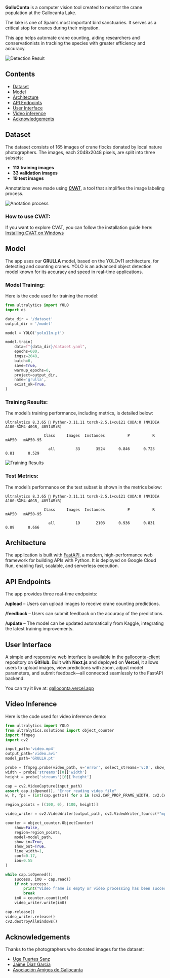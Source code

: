 **GalloConta** is a computer vision tool created to monitor the crane population at the Gallocanta Lake.

The lake is one of Spain’s most important bird sanctuaries. It serves as a critical stop for cranes during their migration. 

This app helps automate crane counting, aiding researchers and conservationists in tracking the species with greater efficiency and accuracy.

![Detection Result](./img/detection.jpg)

## Contents

- [Dataset](#dataset)
- [Model](#model)
- [Architecture](#architecture)
- [API Endpoints](#api-endpoints) 
- [User Interface](#user-interface)
- [Video inference](#video-inference)
- [Acknowledgements](#acknowledgements)

## Dataset

The dataset consists of 165 images of crane flocks donated by local nature photographers. The images, each 2048x2048 pixels, are split into three subsets:  
- **113 training images**
- **33 validation images**
- **19 test images**

Annotations were made using **[CVAT](https://github.com/cvat-ai/cvat)**, a tool that simplifies the image labeling process.

![Anotation process](./img/anotation.png)

### How to use CVAT:
If you want to explore CVAT, you can follow the installation guide here:  
[Installing CVAT on Windows](https://github.com/kamipakistan/Installing-CVAT-on-Windows)

## Model

The app uses our **GRULLA** model, based on the YOLOv11 architecture, for detecting and counting cranes. YOLO is an advanced object detection model known for its accuracy and speed in real-time applications.

### Model Training:
Here is the code used for training the model:

```python
from ultralytics import YOLO
import os

data_dir = '/dataset'
output_dir = '/model'

model = YOLO('yolo11n.pt')

model.train(
    data=f"{data_dir}/dataset.yaml",
    epochs=600,            
    imgsz=2048,            
    batch=6,             
    save=True,            
    warmup_epochs=0,
    project=output_dir,
    name='grulla',
    exist_ok=True,
)

```

### Training Results:
The model’s training performance, including metrics, is detailed below:

```
Ultralytics 8.3.65 🚀 Python-3.11.11 torch-2.5.1+cu121 CUDA:0 (NVIDIA A100-SXM4-40GB, 40514MiB)

                 Class     Images  Instances          P          R      mAP50   mAP50-95

                   all         33       3524      0.846      0.723       0.81      0.529
```

![Training Results](./img/results.png)

### Test Metrics:
The model’s performance on the test subset is shown in the metrics below:

```
Ultralytics 8.3.65 🚀 Python-3.11.11 torch-2.5.1+cu121 CUDA:0 (NVIDIA A100-SXM4-40GB, 40514MiB)

                 Class     Images  Instances          P          R      mAP50   mAP50-95

                   all         19       2103      0.936      0.831       0.89      0.666
```


## Architecture
The application is built with [FastAPI](https://fastapi.tiangolo.com/), a modern, high-performance web framework for building APIs with Python. It is deployed on Google Cloud Run, enabling fast, scalable, and serverless execution.

## API Endpoints
The app provides three real-time endpoints:

**/upload** – Users can upload images to receive crane counting predictions.

**/feedback** – Users can submit feedback on the accuracy of the predictions.

**/update** – The model can be updated automatically from Kaggle, integrating the latest training improvements.

## User Interface
A simple and responsive web interface is available in the [galloconta-client](https://github.com/rminguell/galloconta-client) repository on **GitHub**. Built with **Next.js** and deployed on **Vercel**, it allows users to upload images, view predictions with zoom, adjust model parameters, and submit feedback—all connected seamlessly to the FastAPI backend.

You can try it live at: [galloconta.vercel.app](https://galloconta.vercel.app)

## Video Inference

Here is the code used for video inference demo:

```python
from ultralytics import YOLO
from ultralytics.solutions import object_counter
import ffmpeg
import cv2

input_path='video.mp4'
output_path='video.avi'
model_path='GRULLA.pt'

probe = ffmpeg.probe(video_path, v='error', select_streams='v:0', show_entries='stream=width,height')
width = probe['streams'][0]['width']
height = probe['streams'][0]['height']

cap = cv2.VideoCapture(input_path)
assert cap.isOpened(), "Error reading video file"
w, h, fps = (int(cap.get(x)) for x in (cv2.CAP_PROP_FRAME_WIDTH, cv2.CAP_PROP_FRAME_HEIGHT, cv2.CAP_PROP_FPS))

region_points = [(100, 0), (100, height)]

video_writer = cv2.VideoWriter(output_path, cv2.VideoWriter_fourcc(*"mp4v"), fps, (w, h))

counter = object_counter.ObjectCounter(
    show=False,
    region=region_points,
    model=model_path,
    show_in=True,
    show_out=True,
    line_width=1,
    conf=0.17,
    iou=0.55
)

while cap.isOpened():
    success, im0 = cap.read()
    if not success:
        print("Video frame is empty or video processing has been successfully completed.")
        break
    im0 = counter.count(im0)
    video_writer.write(im0)

cap.release()
video_writer.release()
cv2.destroyAllWindows()
```

## Acknowledgements

Thanks to the photographers who donated images for the dataset:

- [Uge Fuertes Sanz](https://www.instagram.com/ugefuertessanz/)
- [Jaime Díaz García](https://www.instagram.com/jaimemalagafotos)
- [Asociación Amigos de Gallocanta](https://www.instagram.com/amigosgallocanta/)

